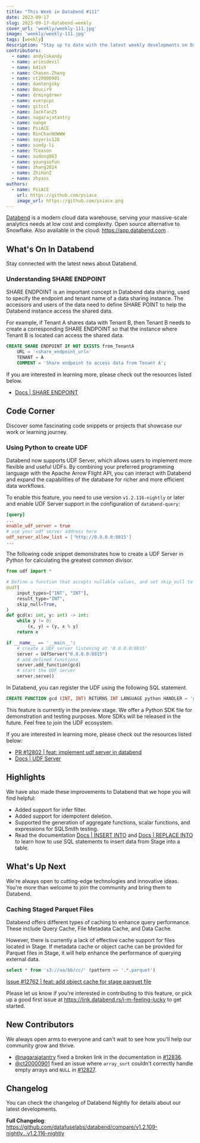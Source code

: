 ```yaml
---
title: "This Week in Databend #111"
date: 2023-09-17
slug: 2023-09-17-databend-weekly
cover_url: 'weekly/weekly-111.jpg'
image: 'weekly/weekly-111.jpg'
tags: [weekly]
description: "Stay up to date with the latest weekly developments on Databend!"
contributors:
  - name: andylokandy
  - name: ariesdevil
  - name: b41sh
  - name: Chasen-Zhang
  - name: ct20000901
  - name: dantengsky
  - name: Dousir9
  - name: drmingdrmer
  - name: everpcpc
  - name: gitccl
  - name: JackTan25
  - name: nagarajatantry
  - name: nange
  - name: PsiACE
  - name: RinChanNOWWW
  - name: soyeric128
  - name: sundy-li
  - name: TCeason
  - name: xudong963
  - name: youngsofun
  - name: zhang2014
  - name: ZhiHanZ
  - name: zhyass
authors:
  - name: PsiACE
    url: https://github.com/psiace
    image_url: https://github.com/psiace.png
---
```


[Databend](https://github.com/datafuselabs/databend) is a modern cloud data warehouse, serving your massive-scale analytics needs at low cost and complexity. Open source alternative to Snowflake. Also available in the cloud: <https://app.databend.com> .

## What's On In Databend

Stay connected with the latest news about Databend.

### Understanding SHARE ENDPOINT

SHARE ENDPOINT is an important concept in Databend data sharing, used to specify the endpoint and tenant name of a data sharing instance. The accessors and users of the data need to define SHARE POINT to help the Databend instance access the shared data.

For example, if Tenant A shares data with Tenant B, then Tenant B needs to create a corresponding SHARE ENDPOINT so that the instance where Tenant B is located can access the shared data.

```SQL
CREATE SHARE ENDPOINT IF NOT EXISTS from_TenantA
    URL = '<share_endpoint_url>'
    TENANT = A
    COMMENT = 'Share endpoint to access data from Tenant A';
```

If you are interested in learning more, please check out the resources listed below.

- [Docs | SHARE ENDPOINT](https://databend.rs/doc/sql-commands/ddl/share-endpoint/)

## Code Corner

Discover some fascinating code snippets or projects that showcase our work or learning journey.

### Using Python to create UDF

Databend now supports UDF Server, which allows users to implement more flexible and useful UDFs. By combining your preferred programming language with the Apache Arrow Flight API, you can interact with Databend and expand the capabilities of the database for richer and more efficient data workflows.

To enable this feature, you need to use version `v1.2.116-nightly` or later and enable UDF Server support in the configuration of `databend-query`:

```toml
[query]
...
enable_udf_server = true
# use your udf server address here
udf_server_allow_list = ['http://0.0.0.0:8815']
...
```

The following code snippet demonstrates how to create a UDF Server in Python for calculating the greatest common divisor.

```python
from udf import *

# Define a function that accepts nullable values, and set skip_null to True to enable it returns NULL if any argument is NULL.
@udf(
    input_types=["INT", "INT"],
    result_type="INT",
    skip_null=True,
)
def gcd(x: int, y: int) -> int:
    while y != 0:
        (x, y) = (y, x % y)
    return x

if __name__ == '__main__':
    # create a UDF server listening at '0.0.0.0:8815'
    server = UdfServer("0.0.0.0:8815")
    # add defined functions
    server.add_function(gcd)
    # start the UDF server
    server.serve()
```

In Databend, you can register the UDF using the following SQL statement.

```SQL
CREATE FUNCTION gcd (INT, INT) RETURNS INT LANGUAGE python HANDLER = 'gcd' ADDRESS = 'http://0.0.0.0:8815';
```

This feature is currently in the preview stage. We offer a Python SDK file for demonstration and testing purposes. More SDKs will be released in the future. Feel free to join the UDF ecosystem.

If you are interested in learning more, please check out the resources listed below:

- [PR #12802 | feat: implement udf server in databend](https://github.com/datafuselabs/databend/issues/12802)
- [Docs | UDF Server](https://github.com/datafuselabs/databend/blob/main/tests/udf-server/README.md)

## Highlights

We have also made these improvements to Databend that we hope you will find helpful:

- Added support for infer filter.
- Added support for idempotent deletion.
- Supported the generation of aggregate functions, scalar functions, and expressions for SQLSmith testing.
- Read the documentation [Docs | INSERT INTO](https://databend.rs/doc/sql-commands/dml/dml-insert) and [Docs | REPLACE INTO](https://databend.rs/doc/sql-commands/dml/dml-replace) to learn how to use SQL statements to insert data from Stage into a table.

## What's Up Next

We're always open to cutting-edge technologies and innovative ideas. You're more than welcome to join the community and bring them to Databend.

### Caching Staged Parquet Files

Databend offers different types of caching to enhance query performance. These include Query Cache, File Metadata Cache, and Data Cache.

However, there is currently a lack of effective cache support for files located in Stage. If metadata cache or object cache can be provided for Parquet files in Stage, it will help enhance the performance of querying external data.

```SQL
select * from 's3://aa/bb/cc/' (pattern => '.*.parquet')
```

[Issue #12762 | feat: add object cache for stage parquet file](https://github.com/datafuselabs/databend/issues/12762)

Please let us know if you're interested in contributing to this feature, or pick up a good first issue at <https://link.databend.rs/i-m-feeling-lucky> to get started.

## New Contributors

We always open arms to everyone and can't wait to see how you'll help our community grow and thrive.

* [@nagarajatantry](https://github.com/nagarajatantry) fixed a broken link in the documentation in [#12836](https://github.com/datafuselabs/databend/pull/12836).
* [@ct20000901](https://github.com/ct20000901) fixed an issue where `array_sort` couldn't correctly handle empty arrays and `NULL` in [#12827](https://github.com/datafuselabs/databend/pull/12827).

## Changelog

You can check the changelog of Databend Nightly for details about our latest developments.

**Full Changelog**: <https://github.com/datafuselabs/databend/compare/v1.2.109-nightly...v1.2.116-nightly>
